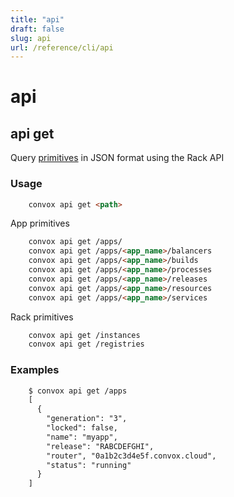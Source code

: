 ```yaml
---
title: "api"
draft: false
slug: api
url: /reference/cli/api
---
```

# api

## api get

Query [primitives](/reference/primitives/) in JSON format using the Rack API 

### Usage
```html
    convox api get <path>
```

App primitives
```html
    convox api get /apps/
    convox api get /apps/<app_name>/balancers
    convox api get /apps/<app_name>/builds 
    convox api get /apps/<app_name>/processes
    convox api get /apps/<app_name>/releases 
    convox api get /apps/<app_name>/resources
    convox api get /apps/<app_name>/services
```

Rack primitives
```html
    convox api get /instances
    convox api get /registries
```
### Examples
```html
    $ convox api get /apps
    [
      {
        "generation": "3",
        "locked": false,
        "name": "myapp",
        "release": "RABCDEFGHI",
        "router", "0a1b2c3d4e5f.convox.cloud",
        "status": "running"
      }
    ]
```
